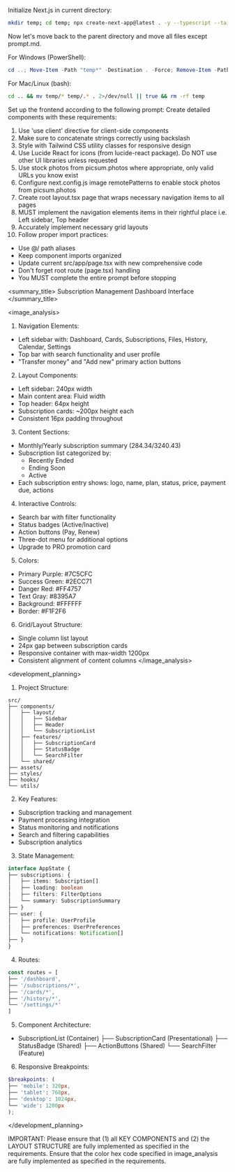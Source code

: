 Initialize Next.js in current directory:
```bash
mkdir temp; cd temp; npx create-next-app@latest . -y --typescript --tailwind --eslint --app --use-npm --src-dir --import-alias "@/*" -no --turbo
```

Now let's move back to the parent directory and move all files except prompt.md.

For Windows (PowerShell):
```powershell
cd ..; Move-Item -Path "temp*" -Destination . -Force; Remove-Item -Path "temp" -Recurse -Force
```

For Mac/Linux (bash):
```bash
cd .. && mv temp/* temp/.* . 2>/dev/null || true && rm -rf temp
```

Set up the frontend according to the following prompt:
<frontend-prompt>
Create detailed components with these requirements:
1. Use 'use client' directive for client-side components
2. Make sure to concatenate strings correctly using backslash
3. Style with Tailwind CSS utility classes for responsive design
4. Use Lucide React for icons (from lucide-react package). Do NOT use other UI libraries unless requested
5. Use stock photos from picsum.photos where appropriate, only valid URLs you know exist
6. Configure next.config.js image remotePatterns to enable stock photos from picsum.photos
7. Create root layout.tsx page that wraps necessary navigation items to all pages
8. MUST implement the navigation elements items in their rightful place i.e. Left sidebar, Top header
9. Accurately implement necessary grid layouts
10. Follow proper import practices:
   - Use @/ path aliases
   - Keep component imports organized
   - Update current src/app/page.tsx with new comprehensive code
   - Don't forget root route (page.tsx) handling
   - You MUST complete the entire prompt before stopping

<summary_title>
Subscription Management Dashboard Interface
</summary_title>

<image_analysis>

1. Navigation Elements:
- Left sidebar with: Dashboard, Cards, Subscriptions, Files, History, Calendar, Settings
- Top bar with search functionality and user profile
- "Transfer money" and "Add new" primary action buttons


2. Layout Components:
- Left sidebar: 240px width
- Main content area: Fluid width
- Top header: 64px height
- Subscription cards: ~200px height each
- Consistent 16px padding throughout


3. Content Sections:
- Monthly/Yearly subscription summary ($284.34/$3240.43)
- Subscription list categorized by:
  - Recently Ended
  - Ending Soon
  - Active
- Each subscription entry shows: logo, name, plan, status, price, payment due, actions


4. Interactive Controls:
- Search bar with filter functionality
- Status badges (Active/Inactive)
- Action buttons (Pay, Renew)
- Three-dot menu for additional options
- Upgrade to PRO promotion card


5. Colors:
- Primary Purple: #7C5CFC
- Success Green: #2ECC71
- Danger Red: #FF4757
- Text Gray: #8395A7
- Background: #FFFFFF
- Border: #F1F2F6


6. Grid/Layout Structure:
- Single column list layout
- 24px gap between subscription cards
- Responsive container with max-width 1200px
- Consistent alignment of content columns
</image_analysis>

<development_planning>

1. Project Structure:
```
src/
├── components/
│   ├── layout/
│   │   ├── Sidebar
│   │   ├── Header
│   │   └── SubscriptionList
│   ├── features/
│   │   ├── SubscriptionCard
│   │   ├── StatusBadge
│   │   └── SearchFilter
│   └── shared/
├── assets/
├── styles/
├── hooks/
└── utils/
```


2. Key Features:
- Subscription tracking and management
- Payment processing integration
- Status monitoring and notifications
- Search and filtering capabilities
- Subscription analytics


3. State Management:
```typescript
interface AppState {
├── subscriptions: {
│   ├── items: Subscription[]
│   ├── loading: boolean
│   ├── filters: FilterOptions
│   └── summary: SubscriptionSummary
├── }
├── user: {
│   ├── profile: UserProfile
│   ├── preferences: UserPreferences
│   └── notifications: Notification[]
├── }
}
```


4. Routes:
```typescript
const routes = [
├── '/dashboard',
├── '/subscriptions/*',
├── '/cards/*',
├── '/history/*',
└── '/settings/*'
]
```


5. Component Architecture:
- SubscriptionList (Container)
├── SubscriptionCard (Presentational)
├── StatusBadge (Shared)
├── ActionButtons (Shared)
└── SearchFilter (Feature)


6. Responsive Breakpoints:
```scss
$breakpoints: (
├── 'mobile': 320px,
├── 'tablet': 768px,
├── 'desktop': 1024px,
└── 'wide': 1200px
);
```
</development_planning>
</frontend-prompt>

IMPORTANT: Please ensure that (1) all KEY COMPONENTS and (2) the LAYOUT STRUCTURE are fully implemented as specified in the requirements. Ensure that the color hex code specified in image_analysis are fully implemented as specified in the requirements.
